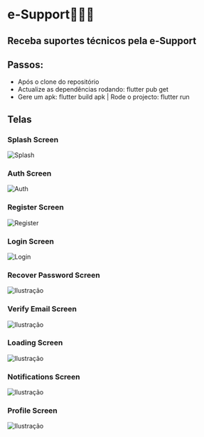 # e-Support👨🏽‍💻

## Receba suportes técnicos pela e-Support

## Passos:
  - Após o clone do repositório
  - Actualize as dependências rodando: flutter pub get
  - Gere um apk: flutter build apk | Rode o projecto: flutter run

## Telas
  ### Splash Screen
  ![Splash](assets/splash.jpg)
  
  ### Auth Screen
  ![Auth](assets/auth.jpg)
  
  ### Register Screen
  ![Register](assets/register.jpg)
  
  ### Login Screen
  ![Login](assets/login.jpg)
 
  ### Recover Password Screen
  ![Ilustração](assets/reset.jpg)
  
  ### Verify Email Screen
  ![Ilustração](assets/verify.jpg)
  
  ### Loading Screen
  ![Ilustração](assets/loading.jpg)
  
  ### Notifications Screen
  ![Ilustração](assets/notifications.jpg)
 
  ### Profile Screen
  ![Ilustração](assets/profile.jpg)
